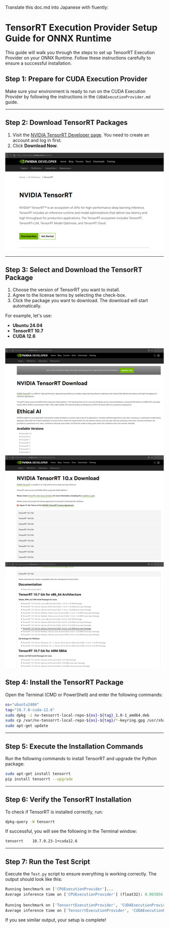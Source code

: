 Translate this doc.md into Japanese with fluently:

# TensorRT Execution Provider Setup Guide for ONNX Runtime

This guide will walk you through the steps to set up TensorRT Execution Provider on your ONNX Runtime. Follow these instructions carefully to ensure a successful installation.

## **Step 1: Prepare for CUDA Execution Provider**
Make sure your environment is ready to run on the CUDA Execution Provider by following the instructions in the `CUDAExecutionProvider.md` guide.

---

## **Step 2: Download TensorRT Packages**
1. Visit the [NVIDIA TensorRT Developer page](https://developer.nvidia.com/tensorrt). You need to create an account and log in first. 
2. Click **Download Now**.

![Screenshot](https://github.com/DakeQQ/Tutorial-ONNX-Runtime-Execution-Providers/blob/main/screenshots/Screenshot%20from%202025-01-11%2013-34-39.png)

---

## **Step 3: Select and Download the TensorRT Package**
1. Choose the version of TensorRT you want to install.
2. Agree to the license terms by selecting the check-box.
3. Click the package you want to download. The download will start automatically.

For example, let's use:
- **Ubuntu 24.04**
- **TensorRT 10.7**
- **CUDA 12.6**

![Screenshot](https://github.com/DakeQQ/Tutorial-ONNX-Runtime-Execution-Providers/blob/main/screenshots/Screenshot%20from%202025-01-11%2013-35-08.png)
![Screenshot](https://github.com/DakeQQ/Tutorial-ONNX-Runtime-Execution-Providers/blob/main/screenshots/Screenshot%20from%202025-01-11%2013-36-40.png)
![Screenshot](https://github.com/DakeQQ/Tutorial-ONNX-Runtime-Execution-Providers/blob/main/screenshots/Screenshot%20from%202025-01-11%2013-37-07.png)
---

## **Step 4: Install the TensorRT Package**
Open the Terminal (CMD or PowerShell) and enter the following commands:

```bash
os="ubuntu2404"
tag="10.7.0-cuda-12.6"
sudo dpkg -i nv-tensorrt-local-repo-${os}-${tag}_1.0-1_amd64.deb
sudo cp /var/nv-tensorrt-local-repo-${os}-${tag}/*-keyring.gpg /usr/share/keyrings/
sudo apt-get update
```

---

## **Step 5: Execute the Installation Commands**
Run the following commands to install TensorRT and upgrade the Python package:

```bash
sudo apt-get install tensorrt
pip install tensorrt --upgrade
```

---

## **Step 6: Verify the TensorRT Installation**
To check if TensorRT is installed correctly, run:

```bash
dpkg-query -W tensorrt
```
If successful, you will see the following in the Terminal window:
```bash
tensorrt	10.7.0.23-1+cuda12.6
```

---

## **Step 7: Run the Test Script**
Execute the `Test.py` script to ensure everything is working correctly. The output should look like this:

```python
Running benchmark on ['CPUExecutionProvider']...
Average inference time on ['CPUExecutionProvider'] (float32): 0.003056 seconds per batch

Running benchmark on ['TensorrtExecutionProvider', 'CUDAExecutionProvider']...
Average inference time on ['TensorrtExecutionProvider', 'CUDAExecutionProvider'] (float16): 0.000888 seconds per batch
```

If you see similar output, your setup is complete!

